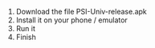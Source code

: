 1. Download the file PSI-Univ-release.apk
2. Install it on your phone / emulator
3. Run it
4. Finish
